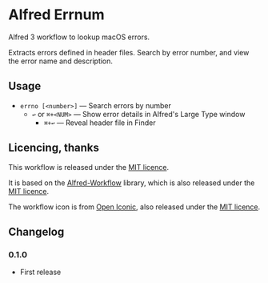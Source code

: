 Alfred Errnum
=============

Alfred 3 workflow to lookup macOS errors.

Extracts errors defined in header files. Search by error number, and view the error name and description.


Usage
-----

- `errno [<number>]` — Search errors by number
    - `↩` or `⌘+<NUM>` — Show error details in Alfred's Large Type window
        - `⌘+↩` — Reveal header file in Finder


Licencing, thanks
-----------------

This workflow is released under the [MIT licence][mit].

It is based on the [Alfred-Workflow][aw] library, which is also released under the [MIT licence][mit].

The workflow icon is from [Open Iconic][iconic], also released under the [MIT licence][mit].


Changelog
---------

### 0.1.0 ###

- First release


[mit]: ./src/LICENCE.txt
[aw]: http://www.deanishe.net/alfred-workflow/
[iconic]: https://useiconic.com/open/
